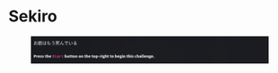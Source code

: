 # Sekiro

<figure><img src="../../../.gitbook/assets/image (6).png" alt=""><figcaption></figcaption></figure>
